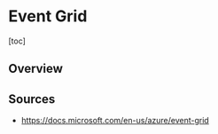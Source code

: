 # Event Grid

[toc]

## Overview 



## Sources

- https://docs.microsoft.com/en-us/azure/event-grid